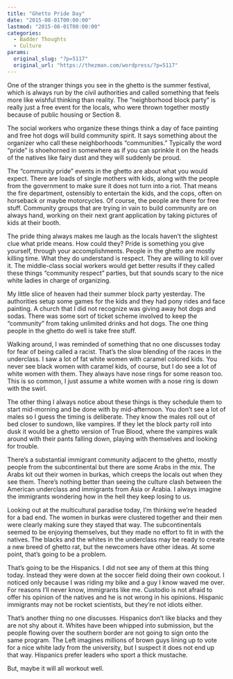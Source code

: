 ```yaml
---
title: "Ghetto Pride Day"
date: "2015-08-01T00:00:00"
lastmod: "2015-08-01T00:00:00"
categories:
  - Badder Thoughts
  - Culture
params:
  original_slug: "?p=5117"
  original_url: "https://thezman.com/wordpress/?p=5117"
---
```


One of the stranger things you see in the ghetto is the summer festival,
which is always run by the civil authorities and called something that
feels more like wishful thinking than reality. The “neighborhood block
party” is really just a free event for the locals, who were thrown
together mostly because of public housing or Section 8.

The social workers who organize these things think a day of face
painting and free hot dogs will build community spirit. It says
something about the organizer who call these neighborhoods
“communities.” Typically the word “pride” is shoehorned in somewhere as
if you can sprinkle it on the heads of the natives like fairy dust and
they will suddenly be proud.

The “community pride” events in the ghetto are about what you would
expect. There are loads of single mothers with kids, along with the
people from the government to make sure it does not turn into a riot.
That means the fire department, ostensibly to entertain the kids, and
the cops, often on horseback or maybe motorcycles. Of course, the people
are there for free stuff. Community groups that are trying in vain to
build community are on always hand, working on their next grant
application by taking pictures of kids at their booth.

The pride thing always makes me laugh as the locals haven’t the
slightest clue what pride means. How could they? Pride is something you
give yourself, through your accomplishments. People in the ghetto are
mostly killing time. What they do understand is respect. They are
willing to kill over it. The middle-class social workers would get
better results if they called these things “community respect” parties,
but that sounds scary to the nice white ladies in charge of organizing.

My little slice of heaven had their summer block party yesterday. The
authorities setup some games for the kids and they had pony rides and
face painting. A church that I did not recognize was giving away hot
dogs and sodas. There was some sort of ticket scheme involved to keep
the “community” from taking unlimited drinks and hot dogs. The one thing
people in the ghetto do well is take free stuff.

Walking around, I was reminded of something that no one discusses today
for fear of being called a racist. That’s the slow blending of the races
in the underclass. I saw a lot of fat white women with caramel colored
kids. You never see black women with caramel kids, of course, but I do
see a lot of white women with them. They always have nose rings for some
reason too. This is so common, I just assume a white women with a nose
ring is down with the swirl.

The other thing I always notice about these things is they schedule them
to start mid-morning and be done with by mid-afternoon. You don’t see a
lot of males so I guess the timing is deliberate. They know the males
roll out of bed closer to sundown, like vampires. If they let the block
party roll into dusk it would be a ghetto version of True Blood, where
the vampires walk around with their pants falling down, playing with
themselves and looking for trouble.

There’s a substantial immigrant community adjacent to the ghetto, mostly
people from the subcontinental but there are some Arabs in the mix. The
Arabs kit out their women in burkas, which creeps the locals out when
they see them. There’s nothing better than seeing the culture clash
between the American underclass and immigrants from Asia or Arabia. I
always imagine the immigrants wondering how in the hell they keep losing
to us.

Looking out at the multicultural paradise today, I’m thinking we’re
headed for a bad end. The women in burkas were clustered together and
their men were clearly making sure they stayed that way. The
subcontinentals seemed to be enjoying themselves, but they made no
effort to fit in with the natives. The blacks and the whites in the
underclass may be ready to create a new breed of ghetto rat, but the
newcomers have other ideas. At some point, that’s going to be a problem.

That’s going to be the Hispanics. I did not see any of them at this
thing today. Instead they were down at the soccer field doing their own
cookout. I noticed only because I was riding my bike and a guy I know
waved me over. For reasons I’ll never know, immigrants like me. Custodio
is not afraid to offer his opinion of the natives and he is not wrong in
his opinions. Hispanic immigrants may not be rocket scientists, but
they’re not idiots either.

That’s another thing no one discusses. Hispanics don’t like blacks and
they are not shy about it. Whites have been whipped into submission, but
the people flowing over the southern border are not going to sign onto
the same program. The Left imagines millions of brown guys lining up to
vote for a nice white lady from the university, but I suspect it does
not end up that way. Hispanics prefer leaders who sport a thick
mustache.

But, maybe it will all workout well.

 
